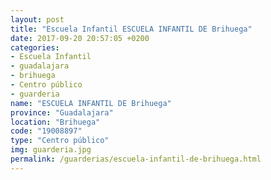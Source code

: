 ```yaml
---
layout: post
title: "Escuela Infantil ESCUELA INFANTIL DE Brihuega"
date: 2017-09-20 20:57:05 +0200
categories:
- Escuela Infantil
- guadalajara
- brihuega
- Centro público
- guarderia
name: "ESCUELA INFANTIL DE Brihuega"
province: "Guadalajara"
location: "Brihuega"
code: "19008897"
type: "Centro público"
img: guarderia.jpg
permalink: /guarderias/escuela-infantil-de-brihuega.html
---
```

